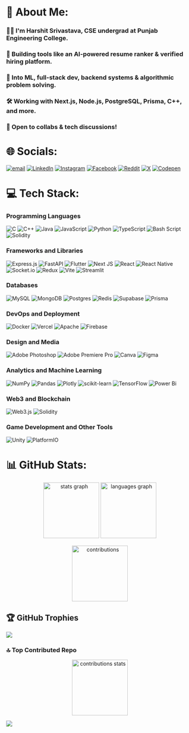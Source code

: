 # 💫 About Me:
### 🧑‍💻 I'm Harshit Srivastava, CSE undergrad at Punjab Engineering College.
### 🚀 Building tools like an AI-powered resume ranker & verified hiring platform.
### 💬 Into ML, full-stack dev, backend systems & algorithmic problem solving.
### 🛠️ Working with Next.js, Node.js, PostgreSQL, Prisma, C++, and more.
### 🤝 Open to collabs & tech discussions!


# 🌐 Socials:
[![email](https://img.shields.io/badge/Email-D14836?logo=gmail&logoColor=white)](mailto:hsriv04@gmail.com) [![LinkedIn](https://img.shields.io/badge/LinkedIn-%230077B5.svg?logo=linkedin&logoColor=white)](https://linkedin.com/in/harshit2004h)  [![Instagram](https://img.shields.io/badge/Instagram-%23E4405F.svg?logo=Instagram&logoColor=white)](https://instagram.com/harshit2004h)  [![Facebook](https://img.shields.io/badge/Facebook-%231877F2.svg?logo=Facebook&logoColor=white)](https://facebook.com/harshit2004h) [![Reddit](https://img.shields.io/badge/Reddit-%23FF4500.svg?logo=Reddit&logoColor=white)](https://reddit.com/user/harshit2004h) [![X](https://img.shields.io/badge/X-black.svg?logo=X&logoColor=white)](https://x.com/harshit2004h) [![Codepen](https://img.shields.io/badge/Codepen-000000?logo=codepen&logoColor=white)](https://codepen.io/harshit2004h) 

# 💻 Tech Stack:
### Programming Languages
![C](https://img.shields.io/badge/c-%2300599C.svg?style=plastic&logo=c&logoColor=white)  ![C++](https://img.shields.io/badge/c++-%2300599C.svg?style=plastic&logo=c%2B%2B&logoColor=white)  ![Java](https://img.shields.io/badge/java-%23ED8B00.svg?style=plastic&logo=openjdk&logoColor=white)  ![JavaScript](https://img.shields.io/badge/javascript-%23323330.svg?style=plastic&logo=javascript&logoColor=%23F7DF1E)  ![Python](https://img.shields.io/badge/python-3670A0?style=plastic&logo=python&logoColor=ffdd54)  ![TypeScript](https://img.shields.io/badge/typescript-%23007ACC.svg?style=plastic&logo=typescript&logoColor=white)  ![Bash Script](https://img.shields.io/badge/bash_script-%23121011.svg?style=plastic&logo=gnu-bash&logoColor=white)  ![Solidity](https://img.shields.io/badge/Solidity-%23363636.svg?style=plastic&logo=solidity&logoColor=white)  

### Frameworks and Libraries
![Express.js](https://img.shields.io/badge/express.js-%23404d59.svg?style=plastic&logo=express&logoColor=%2361DAFB)  ![FastAPI](https://img.shields.io/badge/FastAPI-005571?style=plastic&logo=fastapi)  ![Flutter](https://img.shields.io/badge/Flutter-%2302569B.svg?style=plastic&logo=Flutter&logoColor=white)  ![Next JS](https://img.shields.io/badge/Next-black?style=plastic&logo=next.js&logoColor=white)  ![React](https://img.shields.io/badge/react-%2320232a.svg?style=plastic&logo=react&logoColor=%2361DAFB)  ![React Native](https://img.shields.io/badge/react_native-%2320232a.svg?style=plastic&logo=react&logoColor=%2361DAFB)  ![Socket.io](https://img.shields.io/badge/Socket.io-black?style=plastic&logo=socket.io&badgeColor=010101)  ![Redux](https://img.shields.io/badge/redux-%23593d88.svg?style=plastic&logo=redux&logoColor=white)  ![Vite](https://img.shields.io/badge/vite-%23646CFF.svg?style=plastic&logo=vite&logoColor=white)  ![Streamlit](https://img.shields.io/badge/Streamlit-%23FE4B4B.svg?style=plastic&logo=streamlit&logoColor=white)  

### Databases
![MySQL](https://img.shields.io/badge/mysql-4479A1.svg?style=plastic&logo=mysql&logoColor=white)  ![MongoDB](https://img.shields.io/badge/MongoDB-%234ea94b.svg?style=plastic&logo=mongodb&logoColor=white)  ![Postgres](https://img.shields.io/badge/postgres-%23316192.svg?style=plastic&logo=postgresql&logoColor=white)  ![Redis](https://img.shields.io/badge/redis-%23DD0031.svg?style=plastic&logo=redis&logoColor=white)  ![Supabase](https://img.shields.io/badge/Supabase-3ECF8E?style=plastic&logo=supabase&logoColor=white)  ![Prisma](https://img.shields.io/badge/Prisma-3982CE?style=plastic&logo=Prisma&logoColor=white)  

### DevOps and Deployment
![Docker](https://img.shields.io/badge/docker-%230db7ed.svg?style=plastic&logo=docker&logoColor=white)  ![Vercel](https://img.shields.io/badge/vercel-%23000000.svg?style=plastic&logo=vercel&logoColor=white)  ![Apache](https://img.shields.io/badge/apache-%23D42029.svg?style=plastic&logo=apache&logoColor=white)  ![Firebase](https://img.shields.io/badge/firebase-%23039BE5.svg?style=plastic&logo=firebase)  

### Design and Media
![Adobe Photoshop](https://img.shields.io/badge/adobe%20photoshop-%2331A8FF.svg?style=plastic&logo=adobe%20photoshop&logoColor=white)  ![Adobe Premiere Pro](https://img.shields.io/badge/Adobe%20Premiere%20Pro-9999FF.svg?style=plastic&logo=Adobe%20Premiere%20Pro&logoColor=white)  ![Canva](https://img.shields.io/badge/Canva-%2300C4CC.svg?style=plastic&logo=Canva&logoColor=white)  ![Figma](https://img.shields.io/badge/figma-%23F24E1E.svg?style=plastic&logo=figma&logoColor=white)  

### Analytics and Machine Learning
![NumPy](https://img.shields.io/badge/numpy-%23013243.svg?style=plastic&logo=numpy&logoColor=white)  ![Pandas](https://img.shields.io/badge/pandas-%23150458.svg?style=plastic&logo=pandas&logoColor=white)  ![Plotly](https://img.shields.io/badge/Plotly-%233F4F75.svg?style=plastic&logo=plotly&logoColor=white)  ![scikit-learn](https://img.shields.io/badge/scikit--learn-%23F7931E.svg?style=plastic&logo=scikit-learn&logoColor=white)  ![TensorFlow](https://img.shields.io/badge/TensorFlow-%23FF6F00.svg?style=plastic&logo=TensorFlow&logoColor=white)  ![Power Bi](https://img.shields.io/badge/power_bi-F2C811?style=plastic&logo=powerbi&logoColor=black)  

### Web3 and Blockchain
![Web3.js](https://img.shields.io/badge/web3.js-F16822?style=plastic&logo=web3.js&logoColor=white)  ![Solidity](https://img.shields.io/badge/Solidity-%23363636.svg?style=plastic&logo=solidity&logoColor=white)  

### Game Development and Other Tools
![Unity](https://img.shields.io/badge/unity-%23000000.svg?style=plastic&logo=unity&logoColor=white)  ![PlatformIO](https://img.shields.io/badge/PlatformIO-%23222.svg?style=plastic&logo=platformio&logoColor=%23f5822a)  

# 📊 GitHub Stats:
<div align="center" >
  <img src="https://github-readme-stats.vercel.app/api?username=harshit2004h&theme=neon&hide_border=false&include_all_commits=true&count_private=false" height="150" alt="stats graph"  />
  <img src="https://github-readme-stats.vercel.app/api/top-langs/?username=harshit2004h&theme=neon&hide_border=false&include_all_commits=true&count_private=false&layout=compact" height="150" alt="languages graph"  />
</div>
<br/>
<div align="center">
  <img src="https://nirzak-streak-stats.vercel.app/?user=harshit2004h&theme=neon&hide_border=false" height="150" alt="contributions"  />
</div>


## 🏆 GitHub Trophies
![](https://github-profile-trophy.vercel.app/?username=harshit2004h&theme=neon&no-frame=false&no-bg=false&margin-w=4)

### 🔝 Top Contributed Repo
<div align="center">
    <img src="https://github-contributor-stats.vercel.app/api?username=harshit2004h&limit=5&theme=dark&combine_all_yearly_contributions=true" height="150" alt="contributions stats"  />
</div>

[![](https://visitcount.itsvg.in/api?id=harshit2004h&icon=1&color=6)](https://visitcount.itsvg.in)
